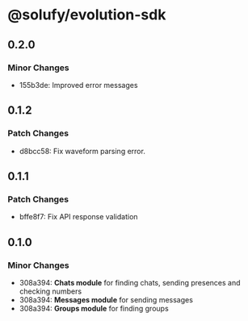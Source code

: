 # @solufy/evolution-sdk

## 0.2.0

### Minor Changes

- 155b3de: Improved error messages

## 0.1.2

### Patch Changes

- d8bcc58: Fix waveform parsing error.

## 0.1.1

### Patch Changes

- bffe8f7: Fix API response validation

## 0.1.0

### Minor Changes

- 308a394: **Chats module** for finding chats, sending presences and checking numbers
- 308a394: **Messages module** for sending messages
- 308a394: **Groups module** for finding groups
